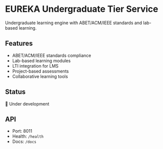 # EUREKA Undergraduate Tier Service

Undergraduate learning engine with ABET/ACM/IEEE standards and lab-based learning.

## Features
- ABET/ACM/IEEE standards compliance
- Lab-based learning modules
- LTI integration for LMS
- Project-based assessments
- Collaborative learning tools

## Status
🚧 Under development

## API
- Port: 8011
- Health: `/health`
- Docs: `/docs`
